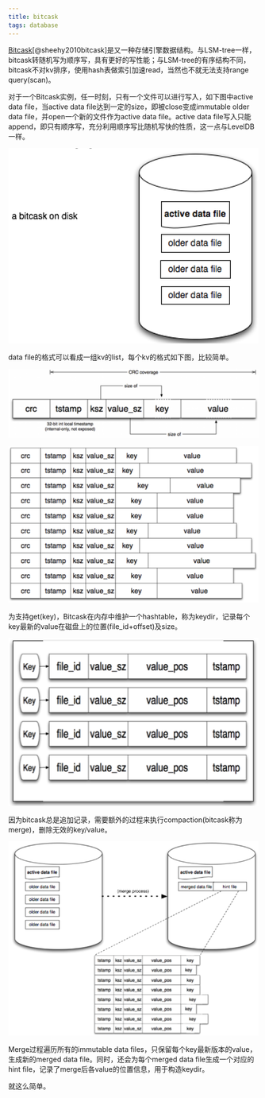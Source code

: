 ```yaml
---
title: bitcask
tags: database
---
```


[Bitcask](https://riak.com/assets/bitcask-intro.pdf)[@sheehy2010bitcask]是又一种存储引擎数据结构。与LSM-tree一样，bitcask转随机写为顺序写，具有更好的写性能；与LSM-tree的有序结构不同，bitcask不对kv排序，使用hash表做索引加速read，当然也不就无法支持range query(scan)。

对于一个Bitcask实例，任一时刻，只有一个文件可以进行写入，如下图中active data file，当active data file达到一定的size，即被close变成immutable older data file，并open一个新的文件作为active data file。active data file写入只能append，即只有顺序写，充分利用顺序写比随机写快的性质，这一点与LevelDB一样。

![bitcask on disk[@sheehy2010bitcask]](/files/bitcask_on_disk.png)

data file的格式可以看成一组kv的list，每个kv的格式如下图，比较简单。

![bitcask entry[@sheehy2010bitcask]](/files/bitcask_entry.png)

![bitcask file[@sheehy2010bitcask]](/files/bitcask_file.png)

为支持get(key)，Bitcask在内存中维护一个hashtable，称为keydir，记录每个key最新的value在磁盘上的位置(file_id+offset)及size。

![bitcask keydir[@sheehy2010bitcask]](/files/bitcask_keydir.png)

因为bitcask总是追加记录，需要额外的过程来执行compaction(bitcask称为merge)，删除无效的key/value。

![bitcask merge[@sheehy2010bitcask]](/files/bitcask_merge.png)

Merge过程遍历所有的immutable data files，只保留每个key最新版本的value，生成新的merged data file。同时，还会为每个merged data file生成一个对应的hint file，记录了merge后各value的位置信息，用于构造keydir。

就这么简单。
